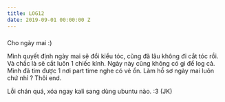 ```yaml
---
title: LOG12
date: 2019-09-01 00:00:00 Z
---
```


### 

Cho ngày mai :)  

  

  

Mình quyết định ngày mai sẽ đổi kiểu tóc, cũng đã lâu không đi cắt tóc rồi. Và chắc là sẽ cắt luôn 1 chiếc kính. Ngày này cũng không có gì để log cả. Mình đã tìm được 1 nơi part time nghe có vẻ ổn. Làm hồ sơ ngày mai luôn chứ nhỉ ? Thôi end.

  
  
Lỗi chán quá, xóa ngay kali sang dùng ubuntu nào. :3 (JK)

###
